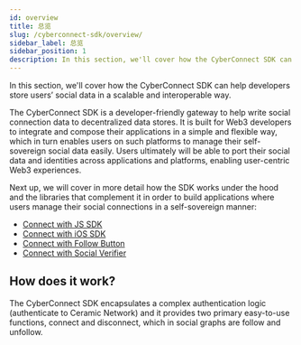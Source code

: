 ```yaml
---
id: overview
title: 总览
slug: /cyberconnect-sdk/overview/
sidebar_label: 总览
sidebar_position: 1
description: In this section, we'll cover how the CyberConnect SDK can help developers store users’ social data in a scalable and interoperable way.
---
```


In this section, we'll cover how the CyberConnect SDK can help developers store users’ social data in a scalable and interoperable way.

The CyberConnect SDK is a developer-friendly gateway to help write social connection data to decentralized data stores. It is built for Web3 developers to integrate and compose their applications in a simple and flexible way, which in turn enables users on such platforms to manage their self-sovereign social data easily. Users ultimately will be able to port their social data and identities across applications and platforms, enabling user-centric Web3 experiences.

Next up, we will cover in more detail how the SDK works under the hood and the libraries that complement it in order to build applications where users manage their social connections in a self-sovereign manner:

- [Connect with JS SDK](/cyberconnect-sdk/connect-with-js-sdk/)
- [Connect with iOS SDK](/cyberconnect-sdk/connect-with-ios-sdk/)
- [Connect with Follow Button](/cyberconnect-sdk/connect-with-follow-button/)
- [Connect with Social Verifier](/cyberconnect-sdk/connect-with-social-verifier/)

## How does it work?

The CyberConnect SDK encapsulates a complex authentication logic (authenticate to Ceramic Network) and it provides two primary easy-to-use functions, connect and disconnect, which in social graphs are follow and unfollow.
